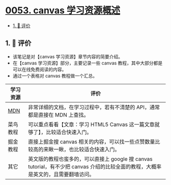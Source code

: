 # [0053. canvas 学习资源概述](https://github.com/Tdahuyou/TNotes.canvas/tree/main/notes/0053.%20canvas%20%E5%AD%A6%E4%B9%A0%E8%B5%84%E6%BA%90%E6%A6%82%E8%BF%B0)

<!-- region:toc -->

- [1. 🫧 评价](#1--评价)

<!-- endregion:toc -->

## 1. 🫧 评价

- 该笔记是对【canvas 学习资源】章节内容的简要介绍。
- 在【canvas 学习资源】部分，主要记录一些 canvas 教程，其中大部分都是可以在线免费阅读的内容。
- 通过一个表格对 canvas 教程做一个汇总。

| 学习资源 | 评价 |
| --- | --- |
| [MDN](https://developer.mozilla.org/zh-CN/docs/Web/API/Canvas_API) | 非常详细的文档，在学习过程中，若有不清楚的 API，通常都是直接在 MDN 上查找。 |
| 菜鸟教程 | 可以重点看看【文章：学习 HTML5 Canvas 这一篇文章就够了】，比较适合快速入门。 |
| 掘金教程 | 直接上掘金搜 canvas 相关的内容，可以找一些点赞数量比较高的来瞅一瞅，也比较适合快速入门。 |
| 其它 | 英文版的教程也蛮多的，可以直接上 google 搜 canvas tutorial，有不少把 canvas 介绍的比较全面的教程，大概率是英文的，且需要翻墙访问。 |
